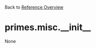 
Back to [Reference Overview](https://github.com/pyrustic/primes/blob/master/docs/reference)

# primes.misc.\_\_init\_\_

None

<br>


```python

```


